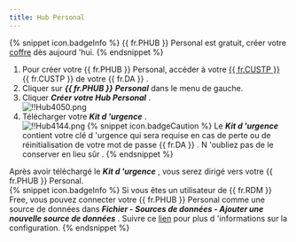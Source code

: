 ```yaml
---
title: Hub Personal
---
```

{% snippet icon.badgeInfo %} 
{{ fr.PHUB }} Personal est gratuit, créer votre [coffre](https://password.devolutions.net/fr/personal) dès aujourd 'hui. 
{% endsnippet %}
 
1. Pour créer votre {{ fr.PHUB }} Personal, accéder à votre [{{ fr.CUSTP }}](https://portal.devolutions.com/) {{ fr.CUSTP }} de votre {{ fr.DA }} . 
1. Cliquer sur ***{{ fr.PHUB }}*** ***Personal*** dans le menu de gauche. 
1. Cliquer ***Créer votre Hub Personal*** .  
![!!Hub4050.png](/img/fr/hub/Hub4050.png) 
1. Télécharger votre ***Kit d 'urgence*** .  
![!!Hub4144.png](/img/fr/hub/Hub4144.png) 
{% snippet icon.badgeCaution %} 
Le ***Kit d 'urgence*** contient votre clé d 'urgence qui sera requise en cas de perte ou de réinitialisation de votre mot de passe {{ fr.DA }} . N 'oubliez pas de le conserver en lieu sûr . 
{% endsnippet %}
 
Après avoir téléchargé le ***Kit d 'urgence*** , vous serez dirigé vers votre {{ fr.PHUB }} Personal.  
{% snippet icon.badgeInfo %} 
Si vous êtes un utilisateur de {{ fr.RDM }} Free, vous pouvez connecter votre {{ fr.PHUB }} Personal comme une source de données dans ***Fichier - Sources de données - Ajouter une nouvelle source de données*** . Suivre ce [lien](https://helprdm.devolutions.net/fr/rdm_password_hub_personal.html) pour plus d 'informations sur la configuration. 
{% endsnippet %}
 

